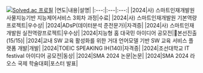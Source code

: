 [![Solved.ac 프로필](http://mazassumnida.wtf/api/v2/generate_badge?boj=limcon00)](https://solved.ac/limcon00)
|연도|내용|설명|
|:---:|:---|:---:|
|2024|사) 스마트인재개발원 사물지능기반 지능제어서비스 3회차 과정|수료|
|2024|사) 스마트인재개발원 기본역량프로젝트|우수상|
|2024|ADsP(데이터분석 준전문가)|자격증|
|2024|사) 스마트인재개발원 실전역량프로젝트|우수상|
|2024|지능형 홈 대국민 아이디어 공모전|본선진출(15/15)|
|2024|교내 SW 교육 활성화를 위한 거대 언어모델 기반 SW 교육 서비스 플랫폼 개발|개발|
|2024|TOEIC SPEAKING IH(140)|자격증|
|2024|조선대학교 IT festival 아이디어 공모전|동상|
|2024|SMA 2024 논문|논문|
|2024|SMA 2024 라오스 국제 학술대회|포스터 발표|
